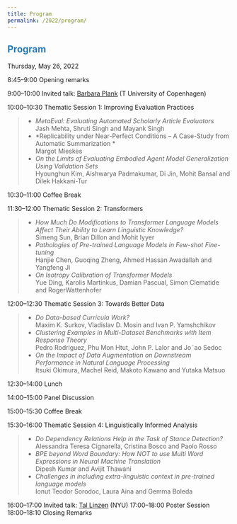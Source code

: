 ```yaml
---
title: Program
permalink: /2022/program/
---
```


## <span style="color:#267CB9"> Program </span>

Thursday, May 26, 2022 <br />

<span class="time">8:45–9:00</span> Opening remarks

<span class="time">9:00–10:00</span> Invited talk: [Barbara Plank](https://bplank.github.io/) (T University of Copenhagen)

<span class="time">10:00–10:30</span> Thematic Session 1: Improving Evaluation Practices

> - *MetaEval: Evaluating Automated Scholarly Article Evaluators* <br /> Jash Mehta, Shruti Singh and Mayank Singh
> - *Replicability under Near-Perfect Conditions – A Case-Study from Automatic Summarization * <br /> Margot Mieskes
> - *On the Limits of Evaluating Embodied Agent Model Generalization Using Validation Sets* <br /> Hyounghun Kim, Aishwarya Padmakumar, Di Jin, Mohit Bansal and Dilek Hakkani-Tur

<span class="time">10:30–11:00</span> Coffee Break

<span class="time">11:30–12:00</span> Thematic Session 2: Transformers
> - *How Much Do Modifications to Transformer Language Models Affect Their Ability to Learn Linguistic Knowledge?* <br /> Simeng Sun, Brian Dillon and Mohit Iyyer
> - *Pathologies of Pre-trained Language Models in Few-shot Fine-tuning* <br /> Hanjie Chen, Guoqing Zheng, Ahmed Hassan Awadallah and Yangfeng Ji
> - *On Isotropy Calibration of Transformer Models* <br /> Yue Ding, Karolis Martinkus, Damian Pascual, Simon Clematide and RogerWattenhofer

<span class="time">12:00–12:30</span> Thematic Session 3: Towards Better Data
> - *Do Data-based Curricula Work?* <br /> Maxim K. Surkov, Vladislav D. Mosin and Ivan P. Yamshchikov
> - *Clustering Examples in Multi-Dataset Benchmarks with Item Response Theory* <br /> Pedro Rodriguez, Phu Mon Htut, John P. Lalor and Jo˜ao Sedoc
> - *On the Impact of Data Augmentation on Downstream Performance in Natural Language Processing* <br /> Itsuki Okimura, Machel Reid, Makoto Kawano and Yutaka Matsuo

<span class="time">12:30–14:00</span> Lunch

<span class="time">14:00–15:00</span> Panel Discussion

<span class="time">15:00–15:30</span> Coffee Break

<span class="time">15:30–16:00</span> Thematic Session 4: Linguistically Informed Analysis
> - *Do Dependency Relations Help in the Task of Stance Detection?* <br /> Alessandra Teresa Cignarella, Cristina Bosco and Paolo Rosso
> - *BPE beyond Word Boundary: How NOT to use Multi Word Expressions in Neural Machine Translation* <br /> Dipesh Kumar and Avijit Thawani
> - *Challenges in including extra-linguistic context in pre-trained language models* <br /> Ionut Teodor Sorodoc, Laura Aina and Gemma Boleda

<span class="time">16:00–17:00</span> Invited talk: [Tal Linzen](https://tallinzen.net/) (NYU)
<span class="time">17:00–18:00</span> Poster Session
<span class="time">18:00–18:10</span> Closing Remarks
